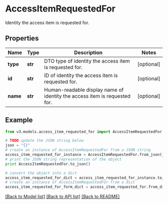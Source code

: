 # AccessItemRequestedFor

Identity the access item is requested for.

## Properties
Name | Type | Description | Notes
------------ | ------------- | ------------- | -------------
**type** | **str** | DTO type of identity the access item is requested for. | [optional] 
**id** | **str** | ID of identity the access item is requested for. | [optional] 
**name** | **str** | Human-readable display name of identity the access item is requested for. | [optional] 

## Example

```python
from v3.models.access_item_requested_for import AccessItemRequestedFor

# TODO update the JSON string below
json = "{}"
# create an instance of AccessItemRequestedFor from a JSON string
access_item_requested_for_instance = AccessItemRequestedFor.from_json(json)
# print the JSON string representation of the object
print AccessItemRequestedFor.to_json()

# convert the object into a dict
access_item_requested_for_dict = access_item_requested_for_instance.to_dict()
# create an instance of AccessItemRequestedFor from a dict
access_item_requested_for_form_dict = access_item_requested_for.from_dict(access_item_requested_for_dict)
```
[[Back to Model list]](../README.md#documentation-for-models) [[Back to API list]](../README.md#documentation-for-api-endpoints) [[Back to README]](../README.md)


